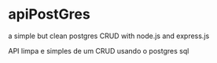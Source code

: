 # apiPostGres
a simple but clean postgres CRUD with node.js and express.js

  API limpa e simples de um CRUD usando o postgres sql 
